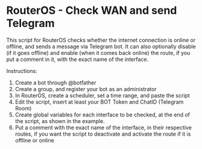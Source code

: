 # RouterOS - Check WAN and send Telegram
This script for RouterOS checks whether the internet connection is online or offline, and sends a message via Telegram bot.
It can also optionally disable (if it goes offline) and enable (when it comes back online) the route, if you put a comment in it, with the exact name of the interface.

Instructions:

1. Create a bot through @botfather
2. Create a group, and register your bot as an administrator
3. In RouterOS, create a scheduler, set a time range, and paste the script
4. Edit the script, insert at least your BOT Token and ChatID (Telegram Room)
5. Create global variables for each interface to be checked, at the end of the script, as shown in the example.
6. Put a comment with the exact name of the interface, in their respective routes,
   if you want the script to deactivate and activate the route if it is offline or online
